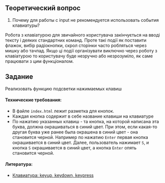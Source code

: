 ## Теоретический вопрос

1. Почему для работы с input не рекомендуется использовать события клавиатуры?

Робота з клавіатурою для звичайного користувача закінчується на вводі тексту і деяких стандартних команд. Проте такі події як поставити флажок, вибір радіокнопки, скрол сторінки часто робляться через мишку або тачпад. Якщо ці події організувати виключно через роботу з клавіатурою то користувачу буде незручно або незрозуміло, як саме працювати з цим функціоналом.

## Задание

Реализовать функцию подсветки нажимаемых клавиш

#### Технические требования:
- В файле `index.html` лежит разметка для кнопок. 
- Каждая кнопка содержит в себе название клавиши на клавиатуре
- По нажатию указанных клавиш - та кнопка, на которой написана эта буква, должна окрашиваться в синий цвет. При этом, если какая-то другая буква уже ранее была окрашена в синий цвет - она становится черной. Например по нажатию `Enter` первая кнопка окрашивается в синий цвет. Далее, пользователь нажимает `S`, и кнопка `S` окрашивается в синий цвет, а кнопка `Enter` опять становится черной.

#### Литература:
-  [Клавиатура: keyup, keydown, keypress](https://learn.javascript.ru/keyboard-events ) 